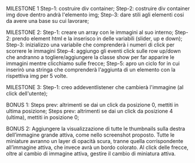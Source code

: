 <!-- Consegna:
Dato un array contenente una lista di cinque immagini, creare un carosello come nello screenshot allegato.-->

MILESTONE 1
Step-1: costruire div container;
Step-2: costruire div container img dove dentro andrà l'elemento img;
Step-3: dare stili agli elementi cosi da avere una base su cui lavorare;

<!-- Adesso rimuoviamo tutto il markup statico e inseriamo tutte le immagini dinamicamente servendoci dell’array fornito e un semplice ciclo for che concatena un template literal.
Tutte le immagini saranno nascoste, tranne la prima, che avrà una classe specifica che la renderà visibile.
Al termine di questa fase ci ritroveremo con lo stesso slider stilato nella milestone 1, ma costruito dinamicamente attraverso JavaScript. -->
MILESTONE 2:
Step-1: creare un array con le immagini al suo interno;
Step-2: prendo element html e la inserisco in delle variabili (slider, up e down);
Step-3: inizializzo una variabile che comprenderà i numeri di click per scorrere le immagini
Step-4: aggiungo gli eventi click sulle row up/down che andranno a togliere/aggiungere la classe show per far apparire le immagini mentre clicchiamo sulle frecce;
Step-5: apro un ciclo for in cui inserirò una stringa che comprenderà l'aggiunta di un elemento con la rispettiva img per 5 volte.


<!-- Al click dell’utente sulle frecce, il programma cambierà l’immagine attiva, che quindi verrà visualizzata al posto della precedente. -->
MILESTONE 3:
Step-1: creo addeventlistener che cambierà l'immagine (al click dell'utente);

BONUS 1:
Steps prev: altrimenti se dai un click da posizione 0, mettiti in ultima posizione;
Steps prev: altrimenti se dai un click da posizione 4 (ultima), mettiti in posizione 0;

BONUS 2:
Aggiungere la visualizzazione di tutte le thumbnails sulla destra dell’immagine grande attiva, come nello screenshot proposto. Tutte le miniature avranno un layer di opacità scura, tranne quella corrispondente all’immagine attiva, che invece avrà un bordo colorato.
Al click delle frecce, oltre al cambio di immagine attiva, gestire il cambio di miniatura attiva.
